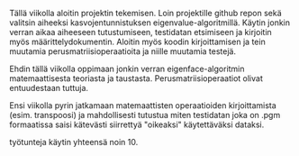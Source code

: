 Tällä viikolla aloitin projektin tekemisen. Loin projektille github repon sekä valitsin aiheeksi kasvojentunnistuksen eigenvalue-algoritmillä. Käytin jonkin verran aikaa aiheeseen tutustumiseen, testidatan etsimiseen ja kirjoitin myös määrittelydokumentin. Aloitin myös koodin kirjoittamisen ja tein muutamia perusmatriisioperaatioita ja niille muutamia testejä.

Ehdin tällä viikolla oppimaan jonkin verran eigenface-algoritmin matemaattisesta teoriasta ja taustasta. Perusmatriisioperaatiot olivat entuudestaan tuttuja. 

Ensi viikolla pyrin jatkamaan matemaattisten operaatioiden kirjoittamista (esim. transpoosi) ja mahdollisesti tutustua miten testidatan joka on .pgm formaatissa saisi kätevästi siirrettyä "oikeaksi" käytettäväksi dataksi.

työtunteja käytin yhteensä noin 10.